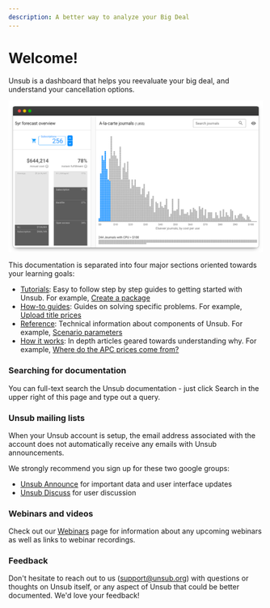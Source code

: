 ```yaml
---
description: A better way to analyze your Big Deal
---
```


# Welcome!

Unsub is a dashboard that helps you reevaluate your big deal, and understand your cancellation options.&#x20;

![](.gitbook/assets/screenshot-in-frame.png)

This documentation is separated into four major sections oriented towards your learning goals:

* [Tutorials](tutorials/): Easy to follow step by step guides to getting started with Unsub. For example, [Create a package](tutorials/create-a-package.md)
* [How-to guides](how-to-guides/): Guides on solving specific problems. For example, [Upload title prices](how-to-guides/upload-title-prices.md)
* [Reference](reference/): Technical information about components of Unsub. For example, [Scenario parameters](reference/scenarios/scenario-parameters.md)
* [How it works](how-it-works/): In depth articles geared towards understanding why. For example, [Where do the APC prices come from?](how-it-works/where-do-the-apc-prices-come-from.md)

### Searching for documentation <a href="#h_f666720dfd" id="h_f666720dfd"></a>

You can full-text search the Unsub documentation - just click Search in the upper right of this page and type out a query.

### Unsub mailing lists <a href="#h_e291af921c" id="h_e291af921c"></a>

When your Unsub account is setup, the email address associated with the account does not automatically receive any emails with Unsub announcements.

We strongly recommend you sign up for these two google groups:

* [Unsub Announce](https://groups.google.com/forum/#!forum/unsub-announce) for important data and user interface updates
* [Unsub Discuss](https://groups.google.com/forum/#!forum/unsub-discuss) for user discussion

### Webinars and videos <a href="#h_8caedea2e7" id="h_8caedea2e7"></a>

Check out our [Webinars](learning-resources.md) page for information about any upcoming webinars as well as links to webinar recordings.

### Feedback <a href="#h_8caedea2e7" id="h_8caedea2e7"></a>

Don't hesitate to reach out to us ([support@unsub.org](mailto:support@unsub.org)) with questions or thoughts on Unsub itself, or any aspect of Unsub that could be better documented. We'd love your feedback!

